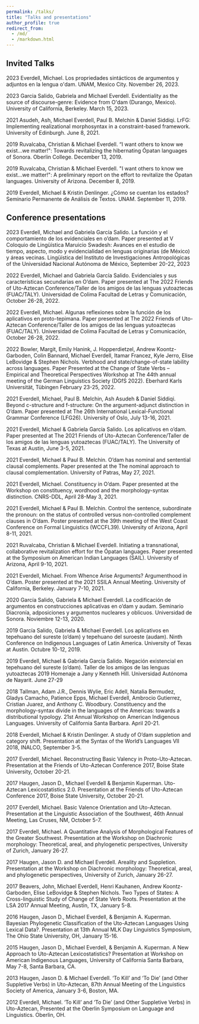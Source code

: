 ```yaml
---
permalink: /talks/
title: "Talks and presentations"
author_profile: true
redirect_from: 
  - /md/
  - /markdown.html
---
```


## Invited Talks
2023 Everdell, Michael. Los propriedades sintácticos de argumentos y adjuntos en la lengua o'dam. UNAM, Mexico City. November 26, 2023.

2023	Garcia Salido, Gabriela and Michael Everdell. Evidentiality as the source of discourse-genre: Evidence from O'dam (Durango, Mexico). University of California, Berkeley. March 15, 2023.

2021	Asudeh, Ash, Michael Everdell, Paul B. Melchin & Daniel Siddiqi. LrFG: Implementing realizational morphosyntax in a constraint-based framework. University of Edinburgh. June 8, 2021.

2019	Ruvalcaba, Christian & Michael Everdell. “I want others to know we exist...we matter!": Towards revitalizing the hibernating Ópatan languages of Sonora. Oberlin College. December 13, 2019.

2019	Ruvalcaba, Christian & Michael Everdell. "I want others to know we exist...we matter!": A preliminary report on the effort to revitalize the Ópatan languages. University of Arizona. December 8, 2019.

2019	Everdell, Michael & Kristin Denlinger. ¿Cómo se cuentan los estados? Seminario Permanente de Análisis de Textos. UNAM. September 11, 2019.


## Conference presentations
2023	Everdell, Michael and Gabriela García Salido. La función y el comportamiento de los evidenciales en o’dam. Paper presented at V Coloquio de Lingüística Maruicio Swadesh: Avances en el estudio de tiempo, aspecto, modo y evidencialidad en lenguas originarias (de México) y áreas vecinas. Lingüística del Instituto de Investigaciones Antropológicas of the Universidad Nacional Autónoma de México, September 20-22, 2023

2022	Everdell, Michael and Gabriela García Salido. Evidenciales y sus características secundarias en O’dam. Paper presented at The 2022 Friends of Uto-Aztecan Conference/Taller de los amigos de las lenguas yutoaztecas (FUAC/TALY). Universidad de Colima Facultad de Letras y Comunicación, October 26-28, 2022.

2022	Everdell, Michael. Algunas reflexiones sobre la función de los aplicativos en proto-tepimana. Paper presented at The 2022 Friends of Uto-Aztecan Conference/Taller de los amigos de las lenguas yutoaztecas (FUAC/TALY). Universidad de Colima Facultad de Letras y Comunicación, October 26-28, 2022.

2022	Bowler, Margit, Emily Hanink, J. Hopperdietzel, Andrew Koontz-Garboden, Colin Bannard, Michael Everdell, Itamar Francez, Kyle Jerro, Elise LeBovidge & Stephen Nichols. Verbhood and state/change-of-state lability across languages. Paper Presented at the Change of State Verbs – Empirical and Theoretical Perspectives Workshop at The 44th annual meeting of the German Linguistics Society (DGfS 2022). Eberhard Karls Universität, Tübingen February 23-25, 2022.  

2021	Everdell, Michael, Paul B. Melchin, Ash Asudeh & Daniel Siddiqi. Beyond c-structure and f-structure: On the argument-adjunct distinction in O’dam. Paper presented at The 26th International Lexical-Functional Grammar Conference (LFG26). University of Oslo, July 13-16, 2021.

2021	Everdell, Michael & Gabriela García Salido. Los aplicativos en o’dam. Paper presented at The 2021 Friends of Uto-Aztecan Conference/Taller de los amigos de las lenguas yutoaztecas (FUAC/TALY). The University of Texas at Austin, June 3-5, 2021.

2021	Everdell, Michael & Paul B. Melchin. O’dam has nominal and sentential clausal complements. Paper presented at the The nominal approach to clausal complementation. University of Patras, May 27, 2021.

2021	Everdell, Michael. Constituency in O’dam. Paper presented at the Workshop on constituency, wordhood and the morphology-syntax distinction. CNRS-DDL, April 28-May 3, 2021.

2021	Everdell, Michael & Paul B. Melchin. Control the sentence, subordinate the pronoun: on the status of controlled versus non-controlled complement clauses in O’dam. Poster presented at the 39th meeting of the West Coast Conference on Formal Linguistics (WCCFL39). University of Arizona, April 8-11, 2021.

2021	Ruvalcaba, Christian & Michael Everdell. Initiating a transnational, collaborative revitalization effort for the Ópatan languages. Paper presented at the Symposium on American Indian Languages (SAIL). University of Arizona, April 9-10, 2021.

2021	Everdell, Michael. From Whence Arise Arguments? Argumenthood in O’dam. Poster presented at the 2021 SSILA Annual Meeting. University of California, Berkeley. January 7-10, 2021.

2020	García Salido, Gabriela & Michael Everdell. La codificación de argumentos en construcciones aplicativas en o’dam y audam. Seminario Diacronía, adposiciones y argumentos nucleares y oblicuos. Universidad de Sonora. Noviembre 12-13, 2020.

2019	García Salido, Gabriela & Michael Everdell. Los aplicativos en tepehuano del sureste (o’dam) y tepehuano del suroeste (audam). Ninth Conference on Indigenous Languages of Latin America. University of Texas at Austin. Octubre 10-12, 2019.

2019	Everdell, Michael & Gabriela García Salido. Negación existencial en tepehuano del sureste (o’dam). Taller de los amigos de las lenguas yutoaztecas 2019 Homenaje a Jany y Kenneth Hill. Universidad Autónoma de Nayarit. June 27-29 

2018	Tallman, Adam J.R., Dennis Wylie, Eric Adell, Natalia Bermudez, Gladys Camacho, Patience Epps, Michael Everdell, Ambrocio Gutierrez, Cristian Juarez, and Anthony C. Woodbury. Constituency and the morphology-syntax divide in the languages of the Americas: towards a distributional typology. 21st Annual Workshop on American Indigenous Languages. University of California Santa Barbara. April 20-21.

2018	Everdell, Michael & Kristin Denlinger. A study of O’dam suppletion and category shift. Presentation at the Syntax of the World’s Languages VII 2018, INALCO, September 3-5.

2017	Everdell, Michael. Reconstructing Basic Valency in Proto-Uto-Aztecan. Presentation at the Friends of Uto-Aztecan Conference 2017, Boise State University, October 20-21.

2017	Haugen, Jason D., Michael Everdell & Benjamin Kuperman. Uto-Aztecan Lexicostatistics 2.0. Presentation at the Friends of Uto-Aztecan Conference 2017, Boise State University, October 20-21.

2017	Everdell, Michael. Basic Valence Orientation and Uto-Aztecan. Presentation at the Linguistic Association of the Southwest, 46th Annual Meeting, Las Cruses, NM, October 5-7.

2017	Everdell, Michael. A Quantitative Analysis of Morphological Features of the Greater Southwest. Presentation at the Workshop on Diachronic morphology: Theoretical, areal, and phylogenetic perspectives, University of Zurich, January 26-27. 

2017	Haugen, Jason D. and Michael Everdell. Areality and Suppletion. Presentation at the Workshop on Diachronic morphology: Theoretical, areal, and phylogenetic perspectives, University of Zurich, January 26-27.

2017	Beavers, John, Michael Everdell, Henri Kauhanen, Andrew Koontz-Garboden, Elise LeBovidge & Stephen Nichols. Two Types of States: A Cross-linguistic Study of Change of State Verb Roots. Presentation at the LSA 2017 Annual Meeting, Austin, TX, January 5-8.

2016	Haugen, Jason D., Michael Everdell, & Benjamin A. Kuperman. Bayesian Phylogenetic Classification of the Uto-Aztecan Languages Using Lexical Data?. Presentation at 13th Annual MLK Day Linguistics Symposium, The Ohio State University, OH, January 15-16.

2015	Haugen, Jason D., Michael Everdell, & Benjamin A. Kuperman. A New Approach to Uto-Aztecan Lexicostatistics? Presentation at Workshop on American Indigenous Languages, University of California Santa Barbara, May 7-8, Santa Barbara, CA.

2013	Haugen, Jason D. & Michael Everdell. ‘To Kill’ and ‘To Die’ (and Other Suppletive Verbs) in Uto-Aztecan, 87th Annual Meeting of the Linguistics Society of America, January 3-6, Boston, MA.

2012	Everdell, Michael. ‘To Kill’ and ‘To Die’ (and Other Suppletive Verbs) in Uto-Aztecan, Presented at the Oberlin Symposium on Language and Linguistics. Oberlin, OH.


